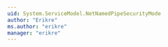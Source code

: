 ```yaml
---
uid: System.ServiceModel.NetNamedPipeSecurityMode
author: "Erikre"
ms.author: "erikre"
manager: "erikre"
---
```

